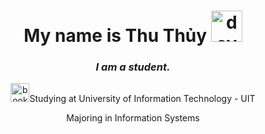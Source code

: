 <h1 align="center">My name is Thu Thủy 
<img src="https://media2.giphy.com/media/v1.Y2lkPTc5MGI3NjExZ3k1a3RxZnhoOTFjZjd4NXVwaGpudmlteDZ5MDJxaGNicDZzY2F2eCZlcD12MV9pbnRlcm5hbF9naWZfYnlfaWQmY3Q9Zw/dsPBfiEEozyXUXShhB/giphy.gif" alt="dev" width="50" height="50"/>
</h1>

<h3 align="center"><i>I am a student. </i></h3>
<p align="center"><img width="30" height="30" src="https://img.icons8.com/color/48/book-reading.png" alt="book-reading"/>Studying at University of Information Technology - UIT </p>
<p align="center">Majoring in Information Systems</p>

